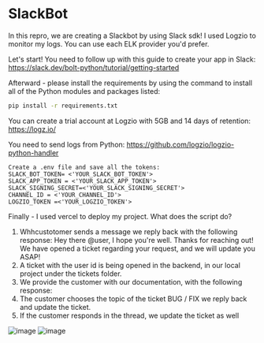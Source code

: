 # SlackBot

In this repro, we are creating a Slackbot by using Slack sdk!
I used Logzio to monitor my logs. You can use each ELK provider you'd prefer. 

Let's start!
You need to follow up with this guide to create your app in Slack:
https://slack.dev/bolt-python/tutorial/getting-started

Afterward - please install the requirements by using the command to install all of the Python modules and packages listed:
```bash
pip install -r requirements.txt 
```
You can create a trial account at Logzio with 5GB and 14 days of retention:
https://logz.io/

You need to send logs from Python: 
https://github.com/logzio/logzio-python-handler
```
Create a .env file and save all the tokens:
SLACK_BOT_TOKEN= <'YOUR_SLACK_BOT_TOKEN'>
SLACK_APP_TOKEN = <'YOUR_SLACK_APP_TOKEN'>
SLACK_SIGNING_SECRET=<'YOUR_SLACK_SIGNING_SECRET'>
CHANNEL_ID = <'YOUR_CHANNEL_ID'>
LOGZIO_TOKEN =<'YOUR_LOGZIO_TOKEN'>
```

Finally - I used vercel to deploy my project.
What does the script do?
1. Whhcustotomer sends a message we reply back with the following response:
Hey there @user, I hope you're well. Thanks for reaching out!
We have opened a ticket regarding your request, and we will update you ASAP!
2. A ticket with the user id is being opened in the backend,  in our local  project under the tickets folder. 
3. We provide the customer with our documentation, with the following response:
4. The customer chooses the topic of the ticket BUG / FIX we reply back and update the ticket.
5. If the customer responds in the thread, we update the ticket as well 

![image](https://github.com/RefaelMizrahi/SlackBot/assets/74647294/9973381f-6a02-4cbb-9a4c-10dabbdd4a6a)
![image](https://github.com/RefaelMizrahi/SlackBot/assets/74647294/6e09c4ae-f035-41fd-9ca3-f6b2f90ff921)
